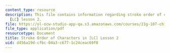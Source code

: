 ```yaml
---
content_type: resource
description: This file contains information regarding stroke order of characters in
  [LC] lesson 2.
file: https://ol-ocw-studio-app-qa.s3.amazonaws.com/courses/21g-107-chinese-i-streamlined-fall-2014/d456a19dcfbc04a3c6771c24ceac69f0_MIT21G_107F14_Chars2_SO.pdf
file_type: application/pdf
resourcetype: Document
title: Stroke Order of Characters in [LC] Lesson 2
uid: d456a19d-cfbc-04a3-c677-1c24ceac69f0
---
```

